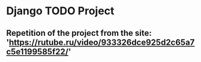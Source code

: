 # Django TODO Project

## Repetition of the project from the site: 'https://rutube.ru/video/933326dce925d2c65a7c5e1199585f22/'